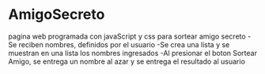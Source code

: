 # AmigoSecreto
pagina web programada con javaScript y css para sortear amigo secreto 
-Se reciben nombres, definidos por el usuario
-Se crea una lista y se muestran en una lista  los nombres ingresados
-Al presionar el boton Sortear Amigo, se entrega un nombre al azar y se entrega el resultado al usuario
